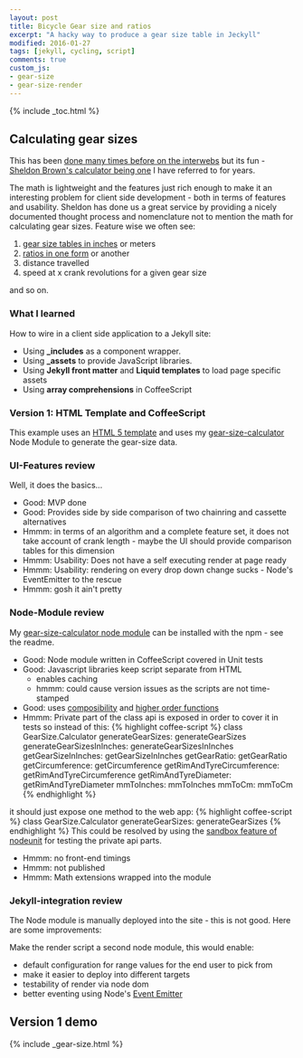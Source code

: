 ```yaml
---
layout: post
title: Bicycle Gear size and ratios
excerpt: "A hacky way to produce a gear size table in Jeckyll"
modified: 2016-01-27
tags: [jekyll, cycling, script]
comments: true
custom_js:
- gear-size
- gear-size-render
---
```

{% include _toc.html %}

## Calculating gear sizes
This has been [done many times before on the interwebs](https://www.google.co.uk/webhp?hl=en#hl=en&q=bike+gear+size+calculator) but its fun - [Sheldon Brown's calculator being one](http://www.sheldonbrown.com/gears/) I have referred to for years.

The math is lightweight and the features just rich enough to make it an interesting problem for client side development - both in terms of features and usability.  Sheldon has done us a great service by providing a nicely documented thought process and nomenclature not to mention the math for calculating gear sizes.
Feature wise we often see:

1. [gear size tables in inches](http://www.sheldonbrown.com/gloss_g.html#gearinch) or meters
2. [ratios in one form](http://www.sheldonbrown.com/gain.html) or another
3. distance travelled
4. speed at x crank revolutions for a given gear size

and so on.

### What I learned
How to wire in a client side application to a Jekyll site:

* Using **_includes** as a component wrapper.
* Using **_assets** to provide JavaScript libraries.
* Using **Jekyll front matter** and **Liquid templates** to load page specific assets
* Using **array comprehensions** in CoffeeScript

### Version 1: HTML Template and CoffeeScript
This example uses an [HTML 5 template](https://html.spec.whatwg.org/multipage/scripting.html#the-template-element)
and uses my [gear-size-calculator](https://github.com/Steve-O-Cassels/gear-size-calculator) Node Module to generate the gear-size data.

### UI-Features review
Well, it does the basics...

* Good: MVP done
* Good: Provides side by side comparison of two chainring and cassette alternatives
* Hmmm: in terms of an algorithm and a complete feature set, it does not take account of crank length - maybe the UI should provide comparison tables for this dimension
* Hmmm: Usability: Does not have a self executing render at page ready
* Hmmm: Usability: rendering on every drop down change sucks - Node's EventEmitter to the rescue
* Hmmm: gosh it ain't pretty


### Node-Module review
My [gear-size-calculator node module](https://github.com/Steve-O-Cassels/gear-size-calculator) can be installed with the npm - see the readme.

* Good: Node module written in CoffeeScript covered in Unit tests
* Good: Javascript libraries keep script separate from HTML
  * enables caching
  * hmmm: could cause version issues as the scripts are not time-stamped
* Good: uses [composibility](http://eloquentjavascript.net/05_higher_order.html#h_+NeFt8aXxf) and  [higher order functions](http://eloquentjavascript.net/05_higher_order.html)
* Hmmm: Private part of the class api is exposed in order to cover it in tests
so instead of this:
{% highlight coffee-script %}
class GearSize.Calculator
  generateGearSizes: generateGearSizes
  generateGearSizesInInches: generateGearSizesInInches
  getGearSizeInInches: getGearSizeInInches
  getGearRatio: getGearRatio
  getCircumference: getCircumference
  getRimAndTyreCircumference: getRimAndTyreCircumference
  getRimAndTyreDiameter: getRimAndTyreDiameter
  mmToInches: mmToInches
  mmToCm: mmToCm
{% endhighlight %}

it should just expose one method to the web app:
{% highlight coffee-script %}
class GearSize.Calculator
  generateGearSizes: generateGearSizes
{% endhighlight %}
This could be resolved by using the [sandbox feature of nodeunit](https://github.com/caolan/nodeunit#sandbox-utility) for testing the private api parts.

* Hmmm: no front-end timings
* Hmmm: not published
* Hmmm: Math extensions wrapped into the module

### Jekyll-integration review
The Node module is manually deployed into the site - this is not good.
Here are some improvements:

Make the render script a second node module, this would enable:

  * default configuration for range values for the end user to pick from
  * make it easier to deploy into different targets
  * testability of render via node dom
  * better eventing using Node's [Event Emitter](https://nodejs.org/api/events.html)

## Version 1 demo

{% include _gear-size.html %}
